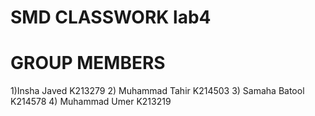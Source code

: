 # SMD CLASSWORK lab4

# GROUP MEMBERS
1)Insha Javed K213279
2) Muhammad Tahir K214503
3) Samaha Batool K214578
4) Muhammad Umer K213219
